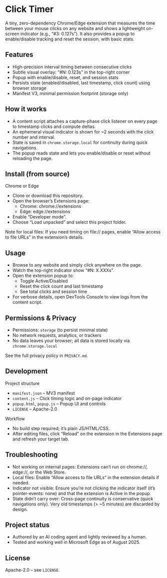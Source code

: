 # Click Timer

A tiny, zero-dependency Chrome/Edge extension that measures the time between your mouse clicks on any website and shows a lightweight on-screen indicator (e.g., “#3: 0.127s”). It also provides a popup to enable/disable tracking and reset the session, with basic stats.

## Features

- High-precision interval timing between consecutive clicks
- Subtle visual overlay: “#N: 0.123s” in the top-right corner
- Popup with enable/disable, reset, and session stats
- Persists state (enabled/disabled, last timestamp, click count) using browser storage
- Manifest V3, minimal permission footprint (storage only)

## How it works

- A content script attaches a capture-phase click listener on every page to timestamp clicks and compute deltas.
- An ephemeral visual indicator is shown for ~2 seconds with the click number and interval.
- State is saved in `chrome.storage.local` for continuity during quick navigations.
- The popup reads state and lets you enable/disable or reset without reloading the page.

## Install (from source)

Chrome or Edge
- Clone or download this repository.
- Open the browser’s Extensions page:
	- Chrome: chrome://extensions
	- Edge: edge://extensions
- Enable “Developer mode”.
- Choose “Load unpacked” and select this project folder.

Note for local files: If you need timing on file:// pages, enable “Allow access to file URLs” in the extension’s details.

## Usage

- Browse to any website and simply click anywhere on the page.
- Watch the top-right indicator show “#N: X.XXXs”.
- Open the extension popup to:
	- Toggle Active/Disabled
	- Reset the click count and last timestamp
	- See total clicks and session time
- For verbose details, open DevTools Console to view logs from the content script.

## Permissions & Privacy

- Permissions: `storage` (to persist minimal state)
- No network requests, analytics, or trackers
- No data leaves your browser; all data is stored locally via `chrome.storage.local`

See the full privacy policy in `PRIVACY.md`.

## Development

Project structure
- `manifest.json` – MV3 manifest
- `content.js` – Click timing logic and on-page indicator
- `popup.html`, `popup.js` – Popup UI and controls
- `LICENSE` – Apache-2.0

Workflow
- No build step required; it’s plain JS/HTML/CSS.
- After editing files, click “Reload” on the extension in the Extensions page and refresh your target tab.

## Troubleshooting

- Not working on internal pages: Extensions can’t run on chrome://, edge://, or the Web Store.
- Local files: Enable “Allow access to file URLs” in the extension details if needed.
- Indicator not visible: Ensure you’re not clicking the indicator itself (it’s pointer-events: none) and that the extension is Active in the popup.
- State didn’t carry over: Cross-page continuity is conservative (quick navigations only). Very old timestamps (> ~5 minutes) are discarded by design.

## Project status

- Authored by an AI coding agent and lightly reviewed by a human.
- Tested and working well in Microsoft Edge as of August 2025.

## License

Apache-2.0 – see `LICENSE`.
